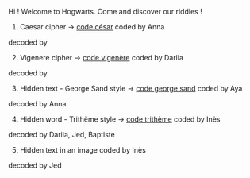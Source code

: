 Hi ! Welcome to Hogwarts.
Come and discover our riddles !

1. Caesar cipher -> [code césar](1-codecésar.md)
coded by Anna

decoded by 

2. Vigenere cipher -> [code vigenère](2-codevigenere.md)
coded by Dariia

decoded by 

3. Hidden text - George Sand style -> [code george sand](3-steganographie-aya.md)
coded by Aya

decoded by Anna

4. Hidden word - Trithème style -> [code trithème](/4-stégano_Trithème.md) 
coded by Inès

decoded by Dariia, Jed, Baptiste

5. Hidden text in an image 
coded by Inès

decoded by Jed

